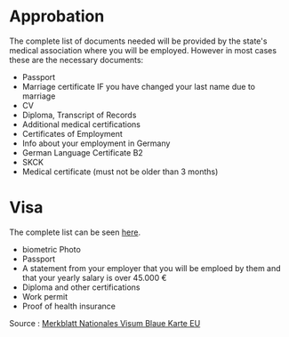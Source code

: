 #  Approbation

The complete list of documents needed will be provided by the state's medical association where you will be employed. However in most cases these are the necessary documents:

* Passport
* Marriage certificate IF you have changed your last name due to marriage
* CV
* Diploma, Transcript of Records
* Additional medical certifications
* Certificates of Employment 
* Info about your employment in Germany
* German Language Certificate B2
* SKCK
* Medical certificate (must not be older than 3 months)

# Visa

The complete list can be seen [here](https://jakarta.diplo.de/id-de/service/06-visa-und-einreise-seite/-/2582402). 

* biometric Photo
* Passport
* A statement from your employer that you will be emploed by them and that your yearly salary is over  45.000 € 
* Diploma and other certifications
* Work permit
* Proof of health insurance 

Source : [Merkblatt Nationales Visum Blaue Karte EU](https://jakarta.diplo.de/blob/2465236/8d3c6a9eed03b4935ef14f481500c5d5/merkblatt-blaue-karte-eu--18b-ii-data.pdf)